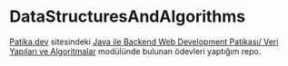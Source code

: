 # DataStructuresAndAlgorithms
[Patika.dev](https://www.patika.dev) sitesindeki [Java ile Backend Web Development Patikası/ Veri Yapıları ve Algoritmalar](https://app.patika.dev/moduller/veri-yapilari-ve-algoritmalar) modülünde bulunan ödevleri yaptığım repo.
